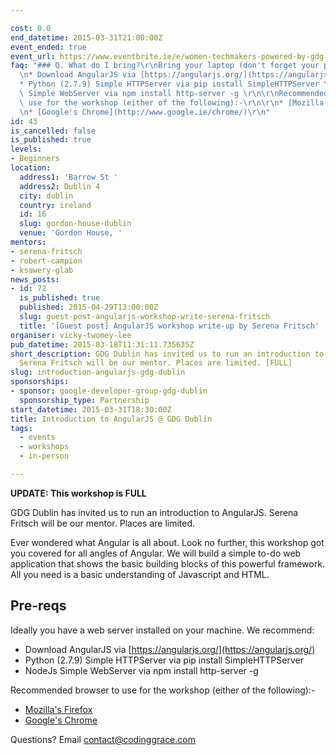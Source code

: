 ```yaml
---

cost: 0.0
end_datetime: 2015-03-31T21:00:00Z
event_ended: true
event_url: https://www.eventbrite.ie/e/women-techmakers-powered-by-gdg-dublin-tickets-15748414933
faq: "### Q. What do I bring?\r\nBring your laptop (don't forget your power).\r\n\r\
  \n* Download AngularJS via [https://angularjs.org/](https://angularjs.org/)\r\n\
  * Python (2.7.9) Simple HTTPServer via pip install SimpleHTTPServer \r\n* NodeJs\
  \ Simple WebServer via npm install http-server -g \r\n\r\nRecommended browser to\
  \ use for the workshop (either of the following):-\r\n\r\n* [Mozilla's Firefox](https://www.mozilla.org/en-US/firefox/new/)\r\
  \n* [Google's Chrome](http://www.google.ie/chrome/)\r\n"
id: 43
is_cancelled: false
is_published: true
levels:
- Beginners
location:
  address1: 'Barrow St '
  address2: Dublin 4
  city: dublin
  country: ireland
  id: 16
  slug: gordon-house-dublin
  venue: 'Gordon House, '
mentors:
- serena-fritsch
- robert-campion
- ksawery-glab
news_posts:
- id: 72
  is_published: true
  published: 2015-04-29T13:00:00Z
  slug: guest-post-angularjs-workshop-write-serena-fritsch
  title: '[Guest post] AngularJS workshop write-up by Serena Fritsch'
organiser: vicky-twomey-lee
pub_datetime: 2015-03-18T11:31:11.735635Z
short_description: GDG Dublin has invited us to run an introduction to AngularJS.
  Serena Fritsch will be our mentor. Places are limited. [FULL]
slug: introduction-angularjs-gdg-dublin
sponsorships:
- sponsor: google-developer-group-gdg-dublin
  sponsorship_type: Partnership
start_datetime: 2015-03-31T18:30:00Z
title: Introduction to AngularJS @ GDG Dublin
tags:
  - events
  - workshops
  - in-person

---
```


**UPDATE: This workshop is FULL**

GDG Dublin has invited us to run an introduction to AngularJS. Serena Fritsch will be our mentor. Places are limited.

Ever wondered what Angular is all about. Look no further, this workshop got you covered for all angles of Angular. We will build a simple to-do web application that shows the basic building blocks of this powerful framework. All you need is a basic understanding of Javascript and HTML.

## Pre-reqs

Ideally you have a web server installed on your machine. We recommend:

* Download AngularJS via [https://angularjs.org/](https://angularjs.org/)
* Python (2.7.9) Simple HTTPServer via pip install SimpleHTTPServer 
* NodeJs Simple WebServer via npm install http-server -g 

Recommended browser to use for the workshop (either of the following):-

* [Mozilla's Firefox](https://www.mozilla.org/en-US/firefox/new/)
* [Google's Chrome](http://www.google.ie/chrome/)

Questions? Email contact@codinggrace.com
